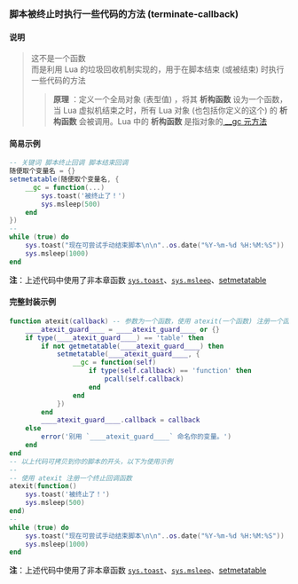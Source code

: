 ### 脚本被终止时执行一些代码的方法 (terminate-callback)


#### 说明  
> 这不是一个函数  
> 而是利用 Lua 的垃圾回收机制实现的，用于在脚本结束 (或被结束) 时执行一些代码的方法  
> > **原理** ：定义一个全局对象 (表型值) ，将其 **析构函数** 设为一个函数，当 Lua 虚拟机结束之时，所有 Lua 对象 (也包括你定义的这个) 的 **析构函数** 会被调用。Lua 中的 **析构函数** 是指对象的[ \_\_gc 元方法](http://cloudwu.github.io/lua53doc/manual.html#2.4)  


#### 简易示例  
```lua
-- 关键词 脚本终止回调 脚本结束回调
随便取个变量名 = {}
setmetatable(随便取个变量名, {
	__gc = function(...)
		sys.toast('被终止了！')
		sys.msleep(500)
	end
})
--
while (true) do
	sys.toast("现在可尝试手动结束脚本\n\n"..os.date("%Y-%m-%d %H:%M:%S"))
	sys.msleep(1000)
end
```
**注**：上述代码中使用了非本章函数 [`sys.toast`](/Handbook/sys/sys.toast.md)、[`sys.msleep`](/Handbook/sys/sys.msleep.md)、[setmetatable](http://cloudwu.github.io/lua53doc/manual.html#pdf-setmetatable)


#### 完整封装示例  
```lua
function atexit(callback) -- 参数为一个函数，使用 atexit(一个函数) 注册一个函数在脚本结束时执行，建议不要耗时太长
	____atexit_guard____ = ____atexit_guard____ or {}
	if type(____atexit_guard____) == 'table' then
		if not getmetatable(____atexit_guard____) then
			setmetatable(____atexit_guard____, {
				__gc = function(self)
					if type(self.callback) == 'function' then
						pcall(self.callback)
					end
				end
			})
		end
		____atexit_guard____.callback = callback
	else
		error('别用 `____atexit_guard____` 命名你的变量。')
	end
end
-- 以上代码可拷贝到你的脚本的开头，以下为使用示例
--
-- 使用 atexit 注册一个终止回调函数
atexit(function() 
	sys.toast('被终止了！')
	sys.msleep(500)
end)
--
while (true) do
	sys.toast("现在可尝试手动结束脚本\n\n"..os.date("%Y-%m-%d %H:%M:%S"))
	sys.msleep(1000)
end
```
**注**：上述代码中使用了非本章函数 [`sys.toast`](/Handbook/sys/sys.toast.md)、[`sys.msleep`](/Handbook/sys/sys.msleep.md)、[setmetatable](http://cloudwu.github.io/lua53doc/manual.html#pdf-setmetatable)

